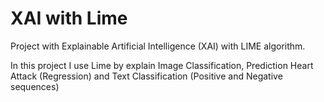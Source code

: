 # XAI with Lime
Project with Explainable Artificial Intelligence (XAI) with LIME algorithm. 

In this project I use Lime by explain Image Classification, Prediction Heart Attack (Regression) and Text Classification (Positive and Negative sequences)
